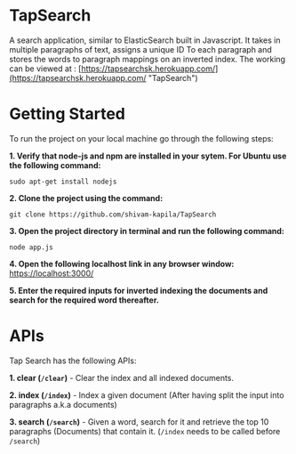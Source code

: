 # TapSearch
A search application, similar to ElasticSearch built in Javascript. It takes in multiple paragraphs of text, assigns a unique ID To each paragraph and stores the words to paragraph mappings on an inverted index. The working can be viewed at :
[https://tapsearchsk.herokuapp.com/](https://tapsearchsk.herokuapp.com/ "TapSearch")

  

# Getting Started
To run the project on your local machine go through the following steps:  

**1. Verify that node-js and npm are installed in your sytem. For Ubuntu use the following command:**  
```
sudo apt-get install nodejs
```  

**2. Clone the project using the command:**  
```
git clone https://github.com/shivam-kapila/TapSearch
```  

**3. Open the project directory in terminal and run the following command:**  
```
node app.js
```  

**4. Open the following localhost link in any browser window:**  
[https://localhost:3000/](https://localhost:3000/ "TapSearch") 
 
**5. Enter the required inputs for inverted indexing the documents and search for the required word thereafter.** 

  

# APIs

Tap Search has the following APIs:

**1. clear (```/clear```)** - Clear the index and all indexed documents.

**2. index (```/index```)** - Index a given document (After having split the input into paragraphs a.k.a documents)

**3. search (```/search```)** - Given a word, search for it and retrieve the top 10 paragraphs (Documents) that contain it. (```/index``` needs to be called before ```/search```)
